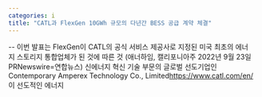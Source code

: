 ```yaml
---
categories: i
title: "CATL과 FlexGen 10GWh 규모의 다년간 BESS 공급 계약 체결"
---
```

-- 이번&nbsp;발표는 FlexGen이 CATL의&nbsp;공식&nbsp;서비스&nbsp;제공사로&nbsp;지정된&nbsp;미국&nbsp;최초의&nbsp;에너지&nbsp;스토리지&nbsp;통합업체가&nbsp;된&nbsp;것에&nbsp;따른&nbsp;것  (애너하임, 캘리포니아주 2022년 9월 23일 PRNewswire=연합뉴스) 신에너지 혁신 기술 부문의 글로벌 선도기업인 Contemporary Amperex Technology Co., Limited[https://www.catl.com/en/ ](CATL)이 선도적인 에너지